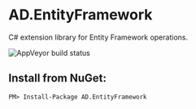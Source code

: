 # AD.EntityFramework
C# extension library for Entity Framework operations.

![AppVeyor build status](https://ci.appveyor.com/api/projects/status/github/austindrenski/AD.EntityFramework?svg=true)

## Install from NuGet:
```
PM> Install-Package AD.EntityFramework
```
